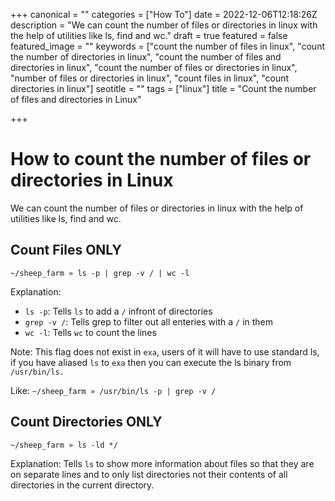 +++
canonical = ""
categories = ["How To"]
date = 2022-12-06T12:18:26Z
description = "We can count the number of files or directories in linux with the help of utilities like ls, find and wc."
draft = true
featured = false
featured_image = ""
keywords = ["count the number of files in linux", "count the number of directories in linux", "count the number of files and directories in linux", "count the number of files or directories in linux", "number of files or directories in linux", "count files in linux", "count directories in linux"]
seotitle = ""
tags = ["linux"]
title = "Count the number of files and directories in Linux"

+++
# How to count the number of files or directories in Linux

We can count the number of files or directories in linux with the help of utilities like ls, find and wc.

## Count Files ONLY

`~/sheep_farm » ls -p | grep -v / | wc -l`

Explanation:

* `ls -p`: Tells `ls` to add a `/` infront of directories
* `grep -v /`: Tells grep to filter out all enteries with a `/` in them
* `wc -l`: Tells `wc` to count the lines

Note: This flag does not exist in `exa`, users of it will have to use standard ls, if you have aliased `ls` to `exa` then you can execute the ls binary from `/usr/bin/ls.`

Like: `~/sheep_farm » /usr/bin/ls -p | grep -v /`

## Count Directories ONLY

`~/sheep_farm » ls -ld */`

Explanation: Tells `ls` to show more information about files so that they are on separate lines and to only list directories not their contents of all directories in the current directory.